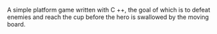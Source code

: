 A simple platform game written with C ++, the goal of which is to defeat enemies and reach the cup before the hero is swallowed by the moving board.
